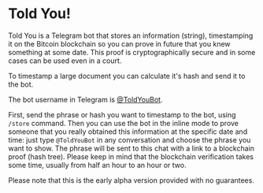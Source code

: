 # Told You!

Told You is a Telegram bot that stores an information (string), timestamping it
on the Bitcoin blockchain so you can prove in future that you knew something at
some date. This proof is cryptographically secure and in some cases can be used
even in a court.

To timestamp a large document you can calculate it's hash and send it to the bot.

The bot username in Telegram is [@ToldYouBot](https://t.me/ToldYouBot).

First, send the phrase or hash you want to timestamp to the bot, using `/store`
command. Then you can use the bot in the inline mode to prove someone that you
really obtained this information at the specific date and time: just type
`@ToldYouBot` in any conversation and choose the phrase you want to show. The
phrase will be sent to this chat with a link to a blockchain proof (hash tree).
Please keep in mind that the blockchain verification takes some time, usually
from half an hour to an hour or two.

Please note that this is the early alpha version provided with no guarantees.
